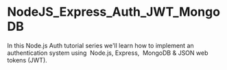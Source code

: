 # NodeJS_Express_Auth_JWT_MongoDB
In this Node.js Auth tutorial series we'll learn how to implement an authentication system using ​ Node.js, Express, ​ MongoDB &amp; JSON web tokens (JWT).
